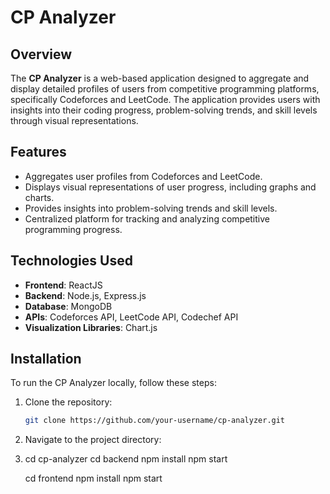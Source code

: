 # CP Analyzer

## Overview
The **CP Analyzer** is a web-based application designed to aggregate and display detailed profiles of users from competitive programming platforms, specifically Codeforces and LeetCode. The application provides users with insights into their coding progress, problem-solving trends, and skill levels through visual representations.


## Features
- Aggregates user profiles from Codeforces and LeetCode.
- Displays visual representations of user progress, including graphs and charts.
- Provides insights into problem-solving trends and skill levels.
- Centralized platform for tracking and analyzing competitive programming progress.

## Technologies Used
- **Frontend**: ReactJS
- **Backend**: Node.js, Express.js
- **Database**: MongoDB
- **APIs**: Codeforces API, LeetCode API, Codechef API
- **Visualization Libraries**: Chart.js

## Installation
To run the CP Analyzer locally, follow these steps:

1. Clone the repository:
   ```bash
   git clone https://github.com/your-username/cp-analyzer.git
2. Navigate to the project directory:
3. 
   cd cp-analyzer
   cd backend
   npm install
   npm start

   cd frontend
   npm install
   npm start
     



